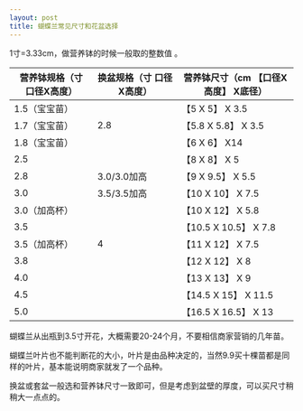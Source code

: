 ```yaml
---
layout: post
title: 蝴蝶兰常见尺寸和花盆选择
---
```


1寸=3.33cm，做营养钵的时候一般取的整数值 。

| 营养钵规格（寸 口径X高度） | 换盆规格（寸 口径X高度） | 营养钵尺寸（cm 【口径X高度】 X底径） |
| -------------------------- | ------------------------ | ------------------------------------ |
| 1.5（宝宝苗）              |                          | 【5 X 5】 X 3.5                      |
| 1.7（宝宝苗）              | 2.8                      | 【5.8 X 5.8】 X 3.5                  |
| 1.8（宝宝苗）              |                          | 【6 X 6】 X14                        |
| 2.5                        |                          | 【8 X 8】 X 5                        |
| 2.8                        | 3.0/3.0加高              | 【9 X 9.5】 X 5.5                    |
| 3.0                        | 3.5/3.5加高              | 【10 X 10】 X 7.5                    |
| 3.0（加高杯）              |                          | 【10 X 12】 X 5.8                    |
| 3.5                        |                          | 【10.5 X 10.5】 X 7.8                |
| 3.5（加高杯）              | 4                        | 【11 X 12】 X 7.5                    |
| 3.8                        |                          | 【12 X 12】 X 8                      |
| 4.0                        |                          | 【13 X 13】 X 9                      |
| 4.5                        |                          | 【14.5 X 15】 X 11.5                 |
| 5.0                        |                          | 【16.5 X 16.5】 X 13                 |

蝴蝶兰从出瓶到3.5寸开花，大概需要20-24个月，不要相信商家营销的几年苗。

蝴蝶兰叶片也不能判断花的大小，叶片是由品种决定的，当然9.9买十棵苗都是同样的叶片，基本能说明商家就发了一个品种。

换盆或套盆一般选和营养钵尺寸一致即可，但是考虑到盆壁的厚度，可以买尺寸稍稍大一点点的。